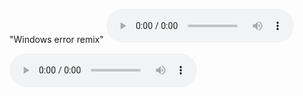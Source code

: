 
"Windows error remix"
<audio id="player" controls>
  <source src="https://github.com/user-attachments/assets/ea6cc05e-c93c-44fd-a806-2e312fd9df42" type="audio/ogg" />
</audio>



<audio id="player" controls>
  <source src="https://github.com/BrunoBGO/BrunoBGO.github.io/blob/main/Hey!%20Come%20back%20here%2C%20YOU%20BIG%20MONKEY!!!.mp3" type="audio/mp3" />
</audio>
